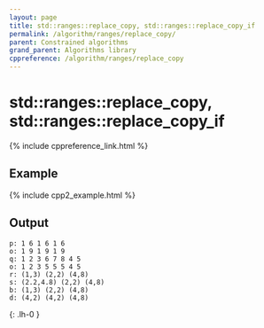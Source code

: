 ```yaml
---
layout: page
title: std::ranges::replace_copy, std::ranges::replace_copy_if
permalink: /algorithm/ranges/replace_copy/
parent: Constrained algorithms
grand_parent: Algorithms library
cppreference: /algorithm/ranges/replace_copy
---
```

# std::ranges::replace_copy, std::ranges::replace_copy_if

{% include cppreference_link.html %}

## Example

{% include cpp2_example.html %}

## Output

```
p: 1 6 1 6 1 6 
o: 1 9 1 9 1 9 
q: 1 2 3 6 7 8 4 5 
o: 1 2 3 5 5 5 4 5 
r: (1,3) (2,2) (4,8) 
s: (2.2,4.8) (2,2) (4,8) 
b: (1,3) (2,2) (4,8) 
d: (4,2) (4,2) (4,8)  
```
{: .lh-0 }